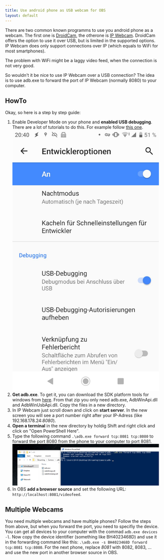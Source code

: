 ```yaml
---
title: Use android phone as USB webcam for OBS
layout: default
---
```


There are two common known programms to use you android phone as a webcam. The first one is [DroidCam](https://www.dev47apps.com/), the otherone is [IP Webcam](https://play.google.com/store/apps/details?id=com.pas.webcam&hl=en). DroidCam offers the option to use it over USB, but is limited in the supported options. IP Webcam does only support connections over IP (which equals to WiFi for most smartphones). 

The problem with WiFi might be a laggy video feed, when the connection is not very good.

So wouldn't it be nice to use IP Webcam over a USB connection? The idea is to use adb.exe to forward the port of IP Webcam (normally 8080) to your computer.

## HowTo

Okay, so here is a step by step guide:

1. Enable Developer Mode on your phone and **enabled USB debugging**. There are a lot of tutorials to do this. For example follow [this one](https://www.howtogeek.com/129728/how-to-access-the-developer-options-menu-and-enable-usb-debugging-on-android-4.2/).
![](/assets/2020-04-05/usbDebugging.jpg)
0. **Get adb.exe**. To get it, you can download the SDK platform tools for windows from [here](https://developer.android.com/studio/releases/platform-tools). From that zip you only need adb.exe, AdbWinApi.dll and AdbWinUsbApi.dll. Copy the files in a new directory.
0. In IP Webcam just scroll down and click on **start server**. In the new screen you will see a port number right after your IP-Adress (like 192.168.178.24:*8080*).
0. **Open a terminal** in the new directory by holdig Shift and right click and click on "Open PowerShell Here".
0. Type the following command `.\adb.exe forward tcp:8081 tcp:8080` to forward the port 8080 from the phone to your computer to port 8081.
![](/assets/2020-04-05/adbForward.jpg)
0. In OBS **add a browser source** and set the following URL: `http://localhost:8081/videofeed`.


## Multiple Webcams
You need multiple webcams and have multiple phones? Follow the steps from above, but when you forward the port, you need to specifiy the device. You can get all devices to your computer with the commad `adb.exe devices -l`. Now copy the device identifier (something like BH4023468D) and use it in the forwarding command like this: `.\adb.exe -s BH4023468D forward tcp:8081 tcp:8080`. For the next phone, replace *8081* with 8082, 8083, ... and use the new port in another browser source in OBS.


